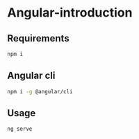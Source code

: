 # Angular-introduction

## Requirements

```bash
npm i
```

## Angular cli

```bash
npm i -g @angular/cli
```

## Usage

```bash
ng serve
```